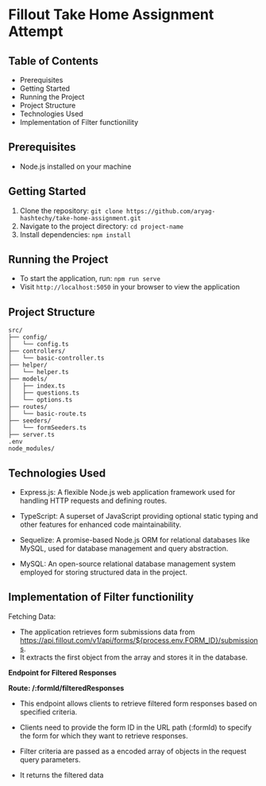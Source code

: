 # Fillout Take Home Assignment Attempt

## Table of Contents

* Prerequisites
* Getting Started
* Running the Project
* Project Structure
* Technologies Used
* Implementation of Filter functionility

## Prerequisites
- Node.js installed on your machine


## Getting Started
1. Clone the repository: `git clone https://github.com/aryag-hashtechy/take-home-assignment.git`
2. Navigate to the project directory: `cd project-name`
3. Install dependencies: `npm install`

## Running the Project

- To start the application, run: `npm run serve`
- Visit `http://localhost:5050` in your browser to view the application

## Project Structure

```
src/
├── config/
│   └── config.ts
├── controllers/
│   └── basic-controller.ts
├── helper/
│   └── helper.ts
├── models/
│   ├── index.ts
│   ├── questions.ts
│   └── options.ts
├── routes/
│   └── basic-route.ts
├── seeders/
│   └── formSeeders.ts
├── server.ts
.env
node_modules/

```

## Technologies Used
* Express.js: A flexible Node.js web application framework used for handling HTTP requests and defining routes.

* TypeScript: A superset of JavaScript providing optional static typing and other features for enhanced code maintainability.

* Sequelize: A promise-based Node.js ORM for relational databases like MySQL, used for database management and query abstraction.

* MySQL: An open-source relational database management system employed for storing structured data in the project.

## Implementation of Filter functionility

Fetching Data:

* The application retrieves form submissions data from https://api.fillout.com/v1/api/forms/${process.env.FORM_ID}/submissions.
* It extracts the first object from the array and stores it in the database.


**Endpoint for Filtered Responses**

**Route: /:formId/filteredResponses**

- This endpoint allows clients to retrieve filtered form responses based on specified criteria.
- Clients need to provide the form ID in the URL path (:formId) to specify the form for which they want to retrieve responses.
- Filter criteria are passed as a encoded array of objects in the request query parameters.

- It returns the filtered data










